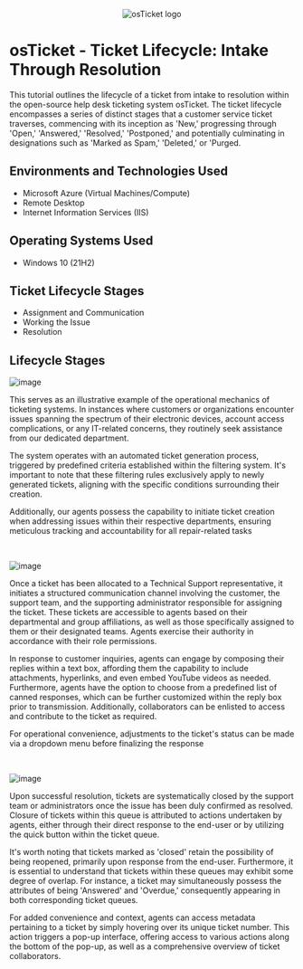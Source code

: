 <p align="center">
<img src="https://i.imgur.com/Clzj7Xs.png" alt="osTicket logo"/>
</p>

<h1>osTicket - Ticket Lifecycle: Intake Through Resolution</h1>
This tutorial outlines the lifecycle of a ticket from intake to resolution within the open-source help desk  ticketing system osTicket. The ticket lifecycle encompasses a series of distinct stages that a customer service ticket traverses, commencing with its inception as 'New,' progressing through 'Open,' 'Answered,' 'Resolved,' 'Postponed,' and potentially culminating in designations such as 'Marked as Spam,' 'Deleted,' or 'Purged.<br />


<h2>Environments and Technologies Used</h2>

- Microsoft Azure (Virtual Machines/Compute)
- Remote Desktop
- Internet Information Services (IIS)

<h2>Operating Systems Used </h2>

- Windows 10</b> (21H2)

<h2>Ticket Lifecycle Stages</h2>

- Assignment and Communication
- Working the Issue
- Resolution

<h2>Lifecycle Stages</h2>

![image](https://github.com/justinmccuff/ticket-lifecycle/assets/143865133/0d378138-bd0c-4d27-9ac3-3ea8ddf60737)

<p>
This serves as an illustrative example of the operational mechanics of ticketing systems. In instances where customers or organizations encounter issues spanning the spectrum of their electronic devices, account access complications, or any IT-related concerns, they routinely seek assistance from our dedicated department.

The system operates with an automated ticket generation process, triggered by predefined criteria established within the filtering system. It's important to note that these filtering rules exclusively apply to newly generated tickets, aligning with the specific conditions surrounding their creation.

Additionally, our agents possess the capability to initiate ticket creation when addressing issues within their respective departments, ensuring meticulous tracking and accountability for all repair-related tasks
</p>
<br />

![image](https://github.com/justinmccuff/ticket-lifecycle/assets/143865133/9ab0adb8-7107-4d55-9198-e1b154b34974)

<p>
Once a ticket has been allocated to a Technical Support representative, it initiates a structured communication channel involving the customer, the support team, and the supporting administrator responsible for assigning the ticket. These tickets are accessible to agents based on their departmental and group affiliations, as well as those specifically assigned to them or their designated teams. Agents exercise their authority in accordance with their role permissions.

In response to customer inquiries, agents can engage by composing their replies within a text box, affording them the capability to include attachments, hyperlinks, and even embed YouTube videos as needed. Furthermore, agents have the option to choose from a predefined list of canned responses, which can be further customized within the reply box prior to transmission. Additionally, collaborators can be enlisted to access and contribute to the ticket as required.

For operational convenience, adjustments to the ticket's status can be made via a dropdown menu before finalizing the response
</p>
<br />

![image](https://github.com/justinmccuff/ticket-lifecycle/assets/143865133/ab57c878-18d9-48cb-aa22-658a3ee2085e)

<p>
Upon successful resolution, tickets are systematically closed by the support team or administrators once the issue has been duly confirmed as resolved. Closure of tickets within this queue is attributed to actions undertaken by agents, either through their direct response to the end-user or by utilizing the quick button within the ticket queue.

It's worth noting that tickets marked as 'closed' retain the possibility of being reopened, primarily upon response from the end-user. Furthermore, it is essential to understand that tickets within these queues may exhibit some degree of overlap. For instance, a ticket may simultaneously possess the attributes of being 'Answered' and 'Overdue,' consequently appearing in both corresponding ticket queues.

For added convenience and context, agents can access metadata pertaining to a ticket by simply hovering over its unique ticket number. This action triggers a pop-up interface, offering access to various actions along the bottom of the pop-up, as well as a comprehensive overview of ticket collaborators.
</p>
<br />
